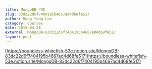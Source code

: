 ```yaml
---
title: MongoDB 기초
slug: 83dc22d6f7404195b4667ad4d68fe517
author: Dong-Yong Lee
category: Courses
date: 2019-04-28
external: MongoDB-83dc22d6f7404195b4667ad4d68fe517
layout: post
---
```


[https://boundless-whitefish-53e.notion.site/MongoDB-83dc22d6f7404195b4667ad4d68fe517](https://boundless-whitefish-53e.notion.site/MongoDB-83dc22d6f7404195b4667ad4d68fe517)